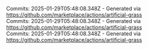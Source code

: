 Commits: 2025-01-29T05:48:08.348Z - Generated via https://github.com/marketplace/actions/artificial-grass
<br>
Commits: 2025-01-29T05:48:08.348Z - Generated via https://github.com/marketplace/actions/artificial-grass
<br>
Commits: 2025-01-29T05:48:08.348Z - Generated via https://github.com/marketplace/actions/artificial-grass
<br>
